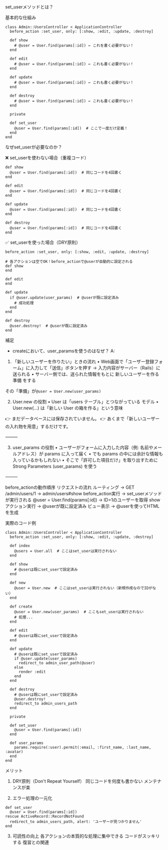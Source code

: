 
set_userメソッドとは？

基本的な仕組み
```
class Admin::UsersController < ApplicationController
  before_action :set_user, only: [:show, :edit, :update, :destroy]

  def show
    # @user = User.find(params[:id]) ← これを書く必要がない！
  end

  def edit
    # @user = User.find(params[:id]) ← これも書く必要がない！
  end

  def update
    # @user = User.find(params[:id]) ← これも書く必要がない！
  end

  def destroy
    # @user = User.find(params[:id]) ← これも書く必要がない！
  end

  private

  def set_user
    @user = User.find(params[:id])  # ここで一度だけ定義！
  end
end
```

なぜset_userが必要なのか？

❌ set_userを使わない場合（重複コード）
```
def show
  @user = User.find(params[:id])  # 同じコードを4回書く
end

def edit
  @user = User.find(params[:id])  # 同じコードを4回書く
end

def update
  @user = User.find(params[:id])  # 同じコードを4回書く
end

def destroy
  @user = User.find(params[:id])  # 同じコードを4回書く
end
```

✅ set_userを使った場合（DRY原則）
```
before_action :set_user, only: [:show, :edit, :update, :destroy]

# 各アクションは空でOK！before_actionで@userが自動的に設定される
def show
end

def edit
end

def update
  if @user.update(user_params)  # @userが既に設定済み
    # 成功処理
  end
end

def destroy
  @user.destroy!  # @userが既に設定済み
end
```
補足
- createにおいて、user_paramsを使うのはなぜ？
A:
1. 「新しいユーザーを作りたい」ときの流れ
	•	Web画面で「ユーザー登録フォーム」に入力して「送信」ボタンを押す
→ 入力内容がサーバー（Rails）に送られる
	•	サーバー側では、送られた情報をもとに 新しいユーザーを作る準備 をする

その「準備」が`@user = User.new(user_params)`

2. User.new の役割
	•	User は「users テーブル」とつながっている モデル
	•	User.new(...) は「新しい User の箱を作る」という意味

👉 まだデータベースには保存されていません。
👉 あくまで「新しいユーザーの入れ物を用意」するだけです。

⸻

3. user_params の役割
	•	ユーザーがフォームに入力した内容（例: 名前やメールアドレス）が params に入って届く
	•	でも params の中には余計な情報も入っているかもしれない
	•	そこで「許可した項目だけ」を取り出すために Strong Parameters (user_params) を使う

⸻

before_actionの動作順序
リクエストの流れ
ルーティング → GET /admin/users/1 → admin/users#show
before_action実行 → set_userメソッドが実行される
@user = User.find(params[:id]) → ID=1のユーザーを取得
showアクション実行 → @userが既に設定済み
ビュー表示 → @userを使ってHTMLを生成



実際のコード例
```
class Admin::UsersController < ApplicationController
  before_action :set_user, only: [:show, :edit, :update, :destroy]

  def index
    @users = User.all  # ここはset_userは実行されない
  end

  def show
    # @userは既にset_userで設定済み
  end

  def new
    @user = User.new  # ここはset_userは実行されない（新規作成なのでIDがない）
  end

  def create
    @user = User.new(user_params)  # ここもset_userは実行されない
    # 処理...
  end

  def edit
    # @userは既にset_userで設定済み
  end

  def update
    # @userは既にset_userで設定済み
    if @user.update(user_params)
      redirect_to admin_user_path(@user)
    else
      render :edit
    end
  end

  def destroy
    # @userは既にset_userで設定済み
    @user.destroy!
    redirect_to admin_users_path
  end

  private

  def set_user
    @user = User.find(params[:id])
  end

  def user_params
    params.require(:user).permit(:email, :first_name, :last_name, :avatar)
  end
end
```

メリット
1. DRY原則（Don't Repeat Yourself）
同じコードを何度も書かない
メンテナンスが楽

2. エラー処理の一元化
```
def set_user
  @user = User.find(params[:id])
rescue ActiveRecord::RecordNotFound
  redirect_to admin_users_path, alert: 'ユーザーが見つかりません'
end
```

3. 可読性の向上
各アクションの本質的な処理に集中できる
コードがスッキリする
復習との関連
